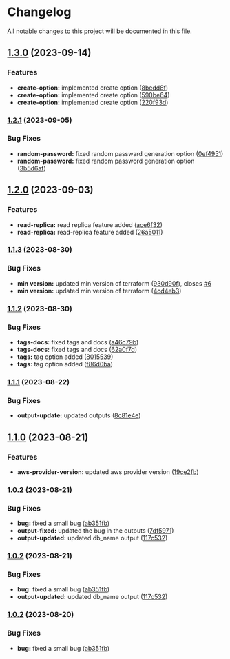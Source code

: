 # Changelog

All notable changes to this project will be documented in this file.

## [1.3.0](https://github.com/shamimice03/terraform-aws-rds-blueprint/compare/v1.2.1...v1.3.0) (2023-09-14)


### Features

* **create-option:** implemented create option ([8bedd8f](https://github.com/shamimice03/terraform-aws-rds-blueprint/commit/8bedd8f42edc7601eb1d8f7f4dd974229c4ace0f))
* **create-option:** implemented create option ([590be64](https://github.com/shamimice03/terraform-aws-rds-blueprint/commit/590be640853d8482070260a6d1604137faa9928e))
* **create-option:** implemented create option ([220f93d](https://github.com/shamimice03/terraform-aws-rds-blueprint/commit/220f93db59b350f4c7221cc9abc80e3df29179ef))

### [1.2.1](https://github.com/shamimice03/terraform-aws-rds-blueprint/compare/v1.2.0...v1.2.1) (2023-09-05)


### Bug Fixes

* **random-password:** fixed random passward generation option ([0ef4951](https://github.com/shamimice03/terraform-aws-rds-blueprint/commit/0ef4951ed994bffc11c40634d77af3d0dd2c5df2))
* **random-password:** fixed random password generation option ([3b5d6af](https://github.com/shamimice03/terraform-aws-rds-blueprint/commit/3b5d6af092e41b5cb44ce3ced5302cff23fe83b9))

## [1.2.0](https://github.com/shamimice03/terraform-aws-rds-blueprint/compare/v1.1.3...v1.2.0) (2023-09-03)


### Features

* **read-replica:** read replica feature added ([ace6f32](https://github.com/shamimice03/terraform-aws-rds-blueprint/commit/ace6f32eedc84a70c0d676628dbd6091d5e93c31))
* **read-replica:** read-replica feature added ([26a5011](https://github.com/shamimice03/terraform-aws-rds-blueprint/commit/26a50112684c2fbc181875b3ac80c6aecdc947d0))

### [1.1.3](https://github.com/shamimice03/terraform-aws-rds-blueprint/compare/v1.1.2...v1.1.3) (2023-08-30)


### Bug Fixes

* **min version:** updated min version of terraform ([930d90f](https://github.com/shamimice03/terraform-aws-rds-blueprint/commit/930d90f93d0735addfb308885b22279981b01f6e)), closes [#6](https://github.com/shamimice03/terraform-aws-rds-blueprint/issues/6)
* **min version:** updated min version of terraform ([4cd4eb3](https://github.com/shamimice03/terraform-aws-rds-blueprint/commit/4cd4eb31c3ee19ea96d9794c6c7b537875c4a43d))

### [1.1.2](https://github.com/shamimice03/terraform-aws-rds-blueprint/compare/v1.1.1...v1.1.2) (2023-08-30)


### Bug Fixes

* **tags-docs:** fixed tags and docs ([a46c79b](https://github.com/shamimice03/terraform-aws-rds-blueprint/commit/a46c79bbc05fb1d9e64afd6c10c44448b1eba3b5))
* **tags-docs:** fixed tags and docs ([62a0f7d](https://github.com/shamimice03/terraform-aws-rds-blueprint/commit/62a0f7d90812e285c702789f62b0086ac82a0cb1))
* **tags:** tag option added ([8015539](https://github.com/shamimice03/terraform-aws-rds-blueprint/commit/8015539cf98d24fc5528ae91111c4d6b75f85e37))
* **tags:** tag option added ([f86d0ba](https://github.com/shamimice03/terraform-aws-rds-blueprint/commit/f86d0badba85a6f55c0d4634652e808f1503c255))

### [1.1.1](https://github.com/shamimice03/terraform-aws-rds-blueprint/compare/v1.1.0...v1.1.1) (2023-08-22)


### Bug Fixes

* **output-update:** updated outputs ([8c81e4e](https://github.com/shamimice03/terraform-aws-rds-blueprint/commit/8c81e4ef722c22187ea6eb14af7978feb449a8f5))

## [1.1.0](https://github.com/shamimice03/terraform-aws-rds-blueprint/compare/v1.0.3...v1.1.0) (2023-08-21)


### Features

* **aws-provider-version:** updated aws provider version ([19ce2fb](https://github.com/shamimice03/terraform-aws-rds-blueprint/commit/19ce2fb91e6ac80e95e080f51120ab2dfa4bd56d))

### [1.0.2](https://github.com/shamimice03/terraform-aws-rds-blueprint/compare/v1.0.1...v1.0.2) (2023-08-21)


### Bug Fixes

* **bug:** fixed a small bug ([ab351fb](https://github.com/shamimice03/terraform-aws-rds-blueprint/commit/ab351fb552533d29183558fd221561d3943e9873))
* **output-fixed:** updated the bug in the outputs ([7df5971](https://github.com/shamimice03/terraform-aws-rds-blueprint/commit/7df59717c4c6ab5832bfc4e9d13d9bdd73f51ce0))
* **output-updated:** updated db_name output ([117c532](https://github.com/shamimice03/terraform-aws-rds-blueprint/commit/117c532e9c4221e02268a2da6b04c29b0f702ab6))

### [1.0.2](https://github.com/shamimice03/terraform-aws-rds-blueprint/compare/v1.0.1...v1.0.2) (2023-08-21)


### Bug Fixes

* **bug:** fixed a small bug ([ab351fb](https://github.com/shamimice03/terraform-aws-rds-blueprint/commit/ab351fb552533d29183558fd221561d3943e9873))
* **output-updated:** updated db_name output ([117c532](https://github.com/shamimice03/terraform-aws-rds-blueprint/commit/117c532e9c4221e02268a2da6b04c29b0f702ab6))

### [1.0.2](https://github.com/shamimice03/terraform-aws-rds-blueprint/compare/v1.0.1...v1.0.2) (2023-08-20)


### Bug Fixes

* **bug:** fixed a small bug ([ab351fb](https://github.com/shamimice03/terraform-aws-rds-blueprint/commit/ab351fb552533d29183558fd221561d3943e9873))
